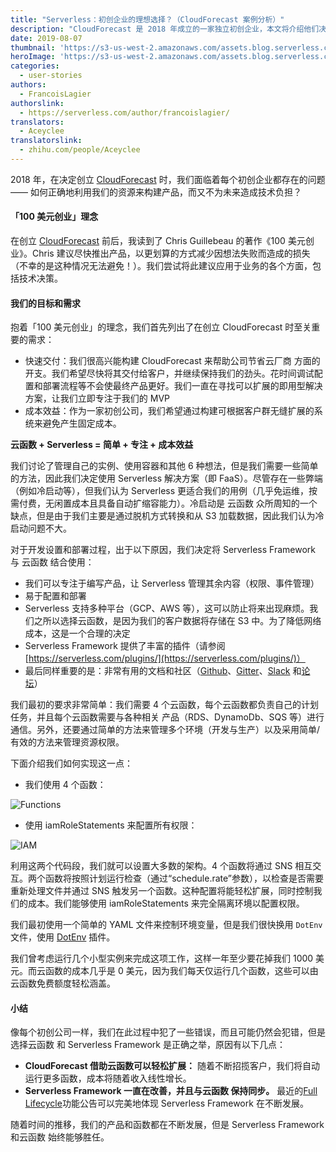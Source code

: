 ```yaml
---
title: "Serverless：初创企业的理想选择？（CloudForecast 案例分析）"
description: "CloudForecast 是 2018 年成立的一家独立初创企业，本文将介绍他们决定选择 Serverless 的原因。"
date: 2019-08-07
thumbnail: 'https://s3-us-west-2.amazonaws.com/assets.blog.serverless.com/cloudforecast/thumbnail.png'
heroImage: 'https://s3-us-west-2.amazonaws.com/assets.blog.serverless.com/cloudforecast/header.png'
categories:
  - user-stories
authors: 
  - FrancoisLagier
authorslink:
  - https://serverless.com/author/francoislagier/
translators: 
  - Aceyclee
translatorslink: 
  - zhihu.com/people/Aceyclee
---
```


2018 年，在决定创立 [CloudForecast](https://www.cloudforecast.io/?utm_source=serverless.com&utm_medium=blog&utm_campaign=serverless) 时，我们面临着每个初创企业都存在的问题 —— 如何正确地利用我们的资源来构建产品，而又不为未来造成技术负担？

#### 「100 美元创业」理念

在创立 [CloudForecast](https://www.cloudforecast.io/?utm_source=serverless.com&utm_medium=blog&utm_campaign=serverless) 前后，我读到了 Chris Guillebeau 的著作《100 美元创业》。Chris 建议尽快推出产品，以更划算的方式减少因想法失败而造成的损失（不幸的是这种情况无法避免！）。我们尝试将此建议应用于业务的各个方面，包括技术决策。

#### 我们的目标和需求

抱着「100 美元创业」的理念，我们首先列出了在创立 CloudForecast 时至关重要的需求：

* 快速交付：我们很高兴能构建 CloudForecast 来帮助公司节省云厂商 方面的开支。我们希望尽快将其交付给客户，并继续保持我们的劲头。花时间调试配置和部署流程等不会使最终产品更好。我们一直在寻找可以扩展的即用型解决方案，让我们立即专注于我们的 MVP
* 成本效益：作为一家初创公司，我们希望通过构建可根据客户群无缝扩展的系统来避免产生固定成本。

**云函数 + Serverless = 简单 + 专注 + 成本效益**

我们讨论了管理自己的实例、使用容器和其他 6 种想法，但是我们需要一些简单的方法，因此我们决定使用 Serverless 解决方案（即 FaaS）。尽管存在一些弊端（例如冷启动等），但我们认为 Serverless 更适合我们的用例（几乎免运维，按需付费，无闲置成本且具备自动扩缩容能力）。冷启动是 云函数 众所周知的一个缺点，但是由于我们主要是通过脱机方式转换和从 S3 加载数据，因此我们认为冷启动问题不大。

对于开发设置和部署过程，出于以下原因，我们决定将 Serverless Framework 与 云函数 结合使用：

* 我们可以专注于编写产品，让 Serverless 管理其余内容（权限、事件管理）
* 易于配置和部署
* Serverless 支持多种平台（GCP、AWS 等），这可以防止将来出现麻烦。我们之所以选择云函数，是因为我们的客户数据将存储在 S3 中。为了降低网络成本，这是一个合理的决定
* Serverless Framework 提供了丰富的插件（请参阅 [https://serverless.com/plugins/](https://serverless.com/plugins/)）
* 最后同样重要的是：非常有用的文档和社区（[Github](https://github.com/serverless/serverless)、[Gitter](https://gitter.im/serverless/serverless)、[Slack](https://serverless.com/slack) 和[论坛](https://forum.serverless.com)）

我们最初的要求非常简单：我们需要 4 个云函数，每个云函数都负责自己的计划任务，并且每个云函数需要与各种相关 产品（RDS、DynamoDb、SQS 等）进行通信。另外，还要通过简单的方法来管理多个环境（开发与生产）以及采用简单/有效的方法来管理资源权限。

下面介绍我们如何实现这一点：

* 我们使用 4 个函数：

![Functions](https://s3-us-west-2.amazonaws.com/assets.blog.serverless.com/cloudforecast/CloudForecastFunctions.png)

* 使用 iamRoleStatements 来配置所有权限：

![IAM](https://s3-us-west-2.amazonaws.com/assets.blog.serverless.com/cloudforecast/CloudforecastIam.png)
  
利用这两个代码段，我们就可以设置大多数的架构。4 个函数将通过 SNS 相互交互。两个函数将按照计划运行检查（通过“schedule.rate”参数），以检查是否需要重新处理文件并通过 SNS 触发另一个函数。这种配置将能轻松扩展，同时控制我们的成本。我们能够使用 iamRoleStatements 来完全隔离环境以配置权限。

我们最初使用一个简单的 YAML 文件来控制环境变量，但是我们很快换用 `DotEnv` 文件，使用 [DotEnv](https://serverless.com/plugins/serverless-dotenv-plugin/) 插件。

我们曾考虑运行几个小型实例来完成这项工作，这样一年至少要花掉我们 1000 美元。而云函数的成本几乎是 0 美元，因为我们每天仅运行几个函数，这些可以由云函数免费额度轻松涵盖。

#### 小结

像每个初创公司一样，我们在此过程中犯了一些错误，而且可能仍然会犯错，但是选择云函数 和 Serverless Framework 是正确之举，原因有以下几点：

* **CloudForecast 借助云函数可以轻松扩展：** 随着不断招揽客户，我们将自动运行更多函数，成本将随着收入线性增长。
* **Serverless Framework 一直在改善，并且与云函数 保持同步。** 最近的[Full Lifecycle](https://serverless.com/blog/serverless-now-full-lifecycle/)功能公告可以完美地体现 Serverless Framework 在不断发展。

随着时间的推移，我们的产品和函数都在不断发展，但是 Serverless Framework 和云函数 始终能够胜任。

